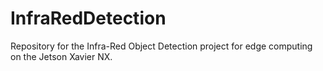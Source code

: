 # InfraRedDetection

Repository for the Infra-Red Object Detection project for edge computing on the Jetson Xavier NX.
